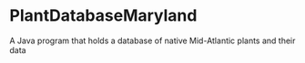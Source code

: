 # PlantDatabaseMaryland
A Java program that holds a database of native Mid-Atlantic plants and their data
